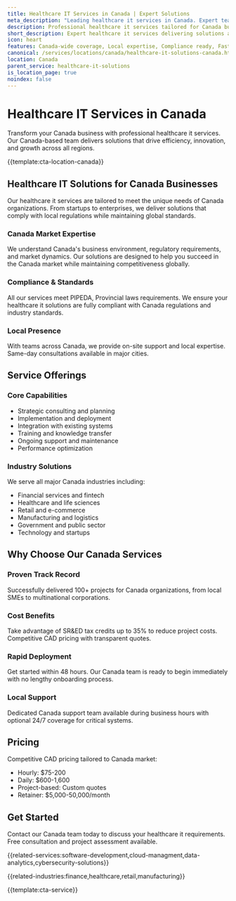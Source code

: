 ```yaml
---
title: Healthcare IT Services in Canada | Expert Solutions
meta_description: "Leading healthcare it services in Canada. Expert teams, proven results, SR&ED tax credits up to 35%. Get started today."
description: Professional healthcare it services tailored for Canada businesses
short_description: Expert healthcare it services delivering solutions across Canada.
icon: heart
features: Canada-wide coverage, Local expertise, Compliance ready, Fast deployment, Cost-effective, Proven results
canonical: /services/locations/canada/healthcare-it-solutions-canada.html
location: Canada
parent_service: healthcare-it-solutions
is_location_page: true
noindex: false
---
```


# Healthcare IT Services in Canada

Transform your Canada business with professional healthcare it services. Our Canada-based team delivers solutions that drive efficiency, innovation, and growth across all regions.

{{template:cta-location-canada}}

## Healthcare IT Solutions for Canada Businesses

Our healthcare it services are tailored to meet the unique needs of Canada organizations. From startups to enterprises, we deliver solutions that comply with local regulations while maintaining global standards.

### Canada Market Expertise

We understand Canada's business environment, regulatory requirements, and market dynamics. Our solutions are designed to help you succeed in the Canada market while maintaining competitiveness globally.

### Compliance & Standards

All our services meet PIPEDA, Provincial laws requirements. We ensure your healthcare it solutions are fully compliant with Canada regulations and industry standards.

### Local Presence

With teams across Canada, we provide on-site support and local expertise. Same-day consultations available in major cities.

## Service Offerings

### Core Capabilities
- Strategic consulting and planning
- Implementation and deployment
- Integration with existing systems
- Training and knowledge transfer
- Ongoing support and maintenance
- Performance optimization

### Industry Solutions
We serve all major Canada industries including:
- Financial services and fintech
- Healthcare and life sciences
- Retail and e-commerce
- Manufacturing and logistics
- Government and public sector
- Technology and startups

## Why Choose Our Canada Services

### Proven Track Record
Successfully delivered 100+ projects for Canada organizations, from local SMEs to multinational corporations.

### Cost Benefits
Take advantage of SR&ED tax credits up to 35% to reduce project costs. Competitive CAD pricing with transparent quotes.

### Rapid Deployment
Get started within 48 hours. Our Canada team is ready to begin immediately with no lengthy onboarding process.

### Local Support
Dedicated Canada support team available during business hours with optional 24/7 coverage for critical systems.

## Pricing

Competitive CAD pricing tailored to Canada market:
- Hourly: $75-200
- Daily: $600-1,600
- Project-based: Custom quotes
- Retainer: $5,000-50,000/month

## Get Started

Contact our Canada team today to discuss your healthcare it requirements. Free consultation and project assessment available.

{{related-services:software-development,cloud-managment,data-analytics,cybersecurity-solutions}}

{{related-industries:finance,healthcare,retail,manufacturing}}

{{template:cta-service}}
